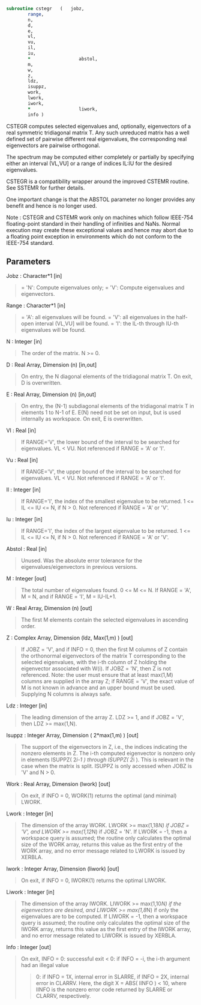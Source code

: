 ```fortran
subroutine cstegr	(	jobz,
		range,
		n,
		d,
		e,
		vl,
		vu,
		il,
		iu,
		*                  abstol,
		m,
		w,
		z,
		ldz,
		isuppz,
		work,
		lwork,
		iwork,
		*                  liwork,
		info )
```

 CSTEGR computes selected eigenvalues and, optionally, eigenvectors
 of a real symmetric tridiagonal matrix T. Any such unreduced matrix has
 a well defined set of pairwise different real eigenvalues, the corresponding
 real eigenvectors are pairwise orthogonal.

 The spectrum may be computed either completely or partially by specifying
 either an interval (VL,VU] or a range of indices IL:IU for the desired
 eigenvalues.

 CSTEGR is a compatibility wrapper around the improved CSTEMR routine.
 See SSTEMR for further details.

 One important change is that the ABSTOL parameter no longer provides any
 benefit and hence is no longer used.

 Note : CSTEGR and CSTEMR work only on machines which follow
 IEEE-754 floating-point standard in their handling of infinities and
 NaNs.  Normal execution may create these exceptional values and hence
 may abort due to a floating point exception in environments which
 do not conform to the IEEE-754 standard.

## Parameters
Jobz : Character*1 [in]
> = 'N':  Compute eigenvalues only;
> = 'V':  Compute eigenvalues and eigenvectors.

Range : Character*1 [in]
> = 'A': all eigenvalues will be found.
> = 'V': all eigenvalues in the half-open interval (VL,VU]
> will be found.
> = 'I': the IL-th through IU-th eigenvalues will be found.

N : Integer [in]
> The order of the matrix.  N >= 0.

D : Real Array, Dimension (n) [in,out]
> On entry, the N diagonal elements of the tridiagonal matrix
> T. On exit, D is overwritten.

E : Real Array, Dimension (n) [in,out]
> On entry, the (N-1) subdiagonal elements of the tridiagonal
> matrix T in elements 1 to N-1 of E. E(N) need not be set on
> input, but is used internally as workspace.
> On exit, E is overwritten.

Vl : Real [in]
> If RANGE='V', the lower bound of the interval to
> be searched for eigenvalues. VL < VU.
> Not referenced if RANGE = 'A' or 'I'.

Vu : Real [in]
> If RANGE='V', the upper bound of the interval to
> be searched for eigenvalues. VL < VU.
> Not referenced if RANGE = 'A' or 'I'.

Il : Integer [in]
> If RANGE='I', the index of the
> smallest eigenvalue to be returned.
> 1 <= IL <= IU <= N, if N > 0.
> Not referenced if RANGE = 'A' or 'V'.

Iu : Integer [in]
> If RANGE='I', the index of the
> largest eigenvalue to be returned.
> 1 <= IL <= IU <= N, if N > 0.
> Not referenced if RANGE = 'A' or 'V'.

Abstol : Real [in]
> Unused.  Was the absolute error tolerance for the
> eigenvalues/eigenvectors in previous versions.

M : Integer [out]
> The total number of eigenvalues found.  0 <= M <= N.
> If RANGE = 'A', M = N, and if RANGE = 'I', M = IU-IL+1.

W : Real Array, Dimension (n) [out]
> The first M elements contain the selected eigenvalues in
> ascending order.

Z : Complex Array, Dimension (ldz, Max(1,m) ) [out]
> If JOBZ = 'V', and if INFO = 0, then the first M columns of Z
> contain the orthonormal eigenvectors of the matrix T
> corresponding to the selected eigenvalues, with the i-th
> column of Z holding the eigenvector associated with W(i).
> If JOBZ = 'N', then Z is not referenced.
> Note: the user must ensure that at least max(1,M) columns are
> supplied in the array Z; if RANGE = 'V', the exact value of M
> is not known in advance and an upper bound must be used.
> Supplying N columns is always safe.

Ldz : Integer [in]
> The leading dimension of the array Z.  LDZ >= 1, and if
> JOBZ = 'V', then LDZ >= max(1,N).

Isuppz : Integer Array, Dimension ( 2*max(1,m) ) [out]
> The support of the eigenvectors in Z, i.e., the indices
> indicating the nonzero elements in Z. The i-th computed eigenvector
> is nonzero only in elements ISUPPZ( 2*i-1 ) through
> ISUPPZ( 2*i ). This is relevant in the case when the matrix
> is split. ISUPPZ is only accessed when JOBZ is 'V' and N > 0.

Work : Real Array, Dimension (lwork) [out]
> On exit, if INFO = 0, WORK(1) returns the optimal
> (and minimal) LWORK.

Lwork : Integer [in]
> The dimension of the array WORK. LWORK >= max(1,18*N)
> if JOBZ = 'V', and LWORK >= max(1,12*N) if JOBZ = 'N'.
> If LWORK = -1, then a workspace query is assumed; the routine
> only calculates the optimal size of the WORK array, returns
> this value as the first entry of the WORK array, and no error
> message related to LWORK is issued by XERBLA.

Iwork : Integer Array, Dimension (liwork) [out]
> On exit, if INFO = 0, IWORK(1) returns the optimal LIWORK.

Liwork : Integer [in]
> The dimension of the array IWORK.  LIWORK >= max(1,10*N)
> if the eigenvectors are desired, and LIWORK >= max(1,8*N)
> if only the eigenvalues are to be computed.
> If LIWORK = -1, then a workspace query is assumed; the
> routine only calculates the optimal size of the IWORK array,
> returns this value as the first entry of the IWORK array, and
> no error message related to LIWORK is issued by XERBLA.

Info : Integer [out]
> On exit, INFO
> = 0:  successful exit
> < 0:  if INFO = -i, the i-th argument had an illegal value
> > 0:  if INFO = 1X, internal error in SLARRE,
> if INFO = 2X, internal error in CLARRV.
> Here, the digit X = ABS( IINFO ) < 10, where IINFO is
> the nonzero error code returned by SLARRE or
> CLARRV, respectively.

